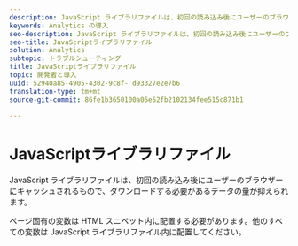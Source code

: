 ```yaml
---
description: JavaScript ライブラリファイルは、初回の読み込み後にユーザーのブラウザーにキャッシュされるもので、ダウンロードする必要があるデータの量が抑えられます。
keywords: Analytics の導入
seo-description: JavaScript ライブラリファイルは、初回の読み込み後にユーザーのブラウザーにキャッシュされるもので、ダウンロードする必要があるデータの量が抑えられます。
seo-title: JavaScriptライブラリファイル
solution: Analytics
subtopic: トラブルシューティング
title: JavaScriptライブラリファイル
topic: 開発者と導入
uuid: 52940a85-4905-4302-9c8f- d93327e2e7b6
translation-type: tm+mt
source-git-commit: 86fe1b3650100a05e52fb2102134fee515c871b1

---
```



# JavaScriptライブラリファイル

JavaScript ライブラリファイルは、初回の読み込み後にユーザーのブラウザーにキャッシュされるもので、ダウンロードする必要があるデータの量が抑えられます。

ページ固有の変数は HTML スニペット内に配置する必要があります。他のすべての変数は JavaScript ライブラリファイル内に配置してください。

